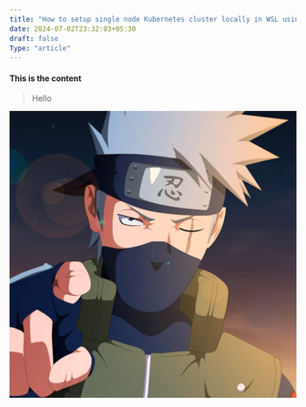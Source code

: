 ```yaml
---
title: "How to setup single node Kubernetes cluster locally in WSL using Kubeadm ?"
date: 2024-07-02T23:32:03+05:30
draft: false
Type: "article"
---
```


#### This is the content

> Hello

![picture](/pfp.jpg)